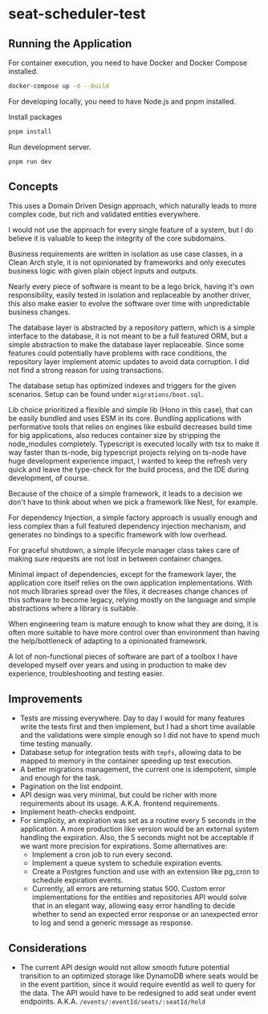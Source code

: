 # seat-scheduler-test

## Running the Application

For container execution, you need to have Docker and Docker Compose installed.

```bash
docker-compose up -d --build
```

For developing locally, you need to have Node.js and pnpm installed.

Install packages 

```bash
pnpm install
```

Run development server.

```bash
pnpm run dev
```

## Concepts

This uses a Domain Driven Design approach, which naturally leads to more complex code, but rich and validated entities everywhere.

I would not use the approach for every single feature of a system, but I do believe it is valuable to keep the integrity of the core subdomains.

Business requirements are written in isolation as use case classes, in a Clean Arch style, it is not opinionated by frameworks and only executes business logic with given plain object inputs and outputs.

Nearly every piece of software is meant to be a lego brick, having it's own responsibility, easily tested in isolation and replaceable by another driver, this also make easier to evolve the software over time with unpredictable business changes.

The database layer is abstracted by a repository pattern, which is a simple interface to the database, it is not meant to be a full featured ORM, but a simple abstraction to make the database layer replaceable. Since some features could potentially have problems with race conditions, the repository layer implement atomic updates to avoid data corruption. I did not find a strong reason for using transactions.

The database setup has optimized indexes and triggers for the given scenarios. Setup can be found under `migrations/boot.sql`.

Lib choice prioritized a flexible and simple lib (Hono in this case), that can be easily bundled and uses ESM in its core. Bundling applications with performative tools that relies on engines like esbuild decreases build time for big applications, also reduces container size by stripping the node_modules completely. Typescript is executed locally with tsx to make it way faster than ts-node, big typescript projects relying on ts-node have huge development experience impact, I wanted to keep the refresh very quick and leave the type-check for the build process, and the IDE during development, of course.

Because of the choice of a simple framework, it leads to a decision we don't have to think about when we pick a framework like Nest, for example.

For dependency Injection, a simple factory approach is usually enough and less complex than a full featured dependency injection mechanism, and generates no bindings to a specific framework with low overhead.

For graceful shutdown, a simple lifecycle manager class takes care of making sure requests are not lost in between container changes.

Minimal impact of dependencies, except for the framework layer, the application core itself relies on the own application implementations. With not much libraries spread over the files, it decreases change chances of this software to become legacy, relying mostly on the language and simple abstractions where a library is suitable.

When engineering team is mature enough to know what they are doing, it is often more suitable to have more control over than environment than having the help/bottleneck of adapting to a opinionated framework.

A lot of non-functional pieces of software are part of a toolbox I have developed myself over years and using in production to make dev experience, troubleshooting and testing easier.

## Improvements

- Tests are missing everywhere. Day to day I would for many features write the tests first and then implement, but I had a short time available and the validations were simple enough so I did not have to spend much time testing manually.
- Database setup for integration tests with `tmpfs`, allowing data to be mapped to memory in the container speeding up test execution.
- A better migrations management, the current one is idempotent, simple and enough for the task.
- Pagination on the list endpoint.
- API design was very minimal, but could be richer with more requirements about its usage. A.K.A. frontend requirements.
- Implement heath-checks endpoint.
- For simplicity, an expiration was set as a routine every 5 seconds in the application. A more production like version would be an external system handling the expiration. Also, the 5 seconds might not be acceptable if we want more precision for expirations. Some alternatives are:
  - Implement a cron job to run every second.
  - Implement a queue system to schedule expiration events.
  - Create a Postgres function and use with an extension like pg_cron to schedule expiration events.
  - Currently, all errors are returning status 500. Custom error implementations for the entities and repositories API would solve that in an elegant way, allowing easy error handling to decide whether to send an expected error response or an unexpected error to log and send a generic message as response.

## Considerations

- The current API design would not allow smooth future potential transition to an optimized storage like DynamoDB where seats would be in the event partition, since it would require eventId as well to query for the data. The API would have to be redesigned to add seat under event endpoints. A.K.A. `/events/:eventId/seats/:seatId/hold`
